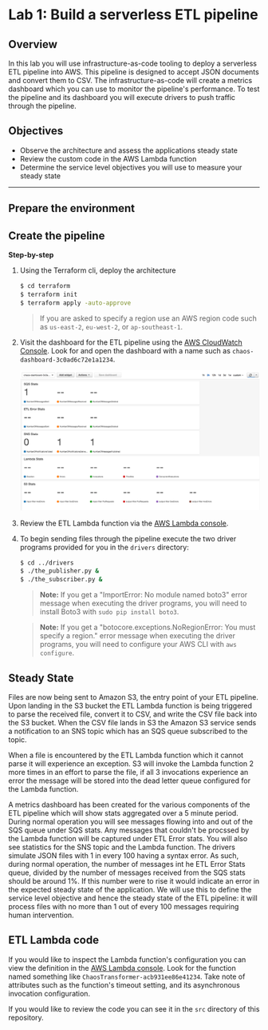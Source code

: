 # Lab 1: Build a serverless ETL pipeline

## Overview

In this lab you will use infrastructure-as-code tooling to deploy a serverless ETL pipeline into AWS.  This pipeline is designed to accept JSON documents and convert them to CSV.  The infrastructure-as-code will create a metrics dashboard which you can use to monitor the pipeline's performance.  To test the pipeline and its dashboard you will execute drivers to push traffic through the pipeline.

## Objectives
 - Observe the architecture and assess the applications steady state
 - Review the custom code in the AWS Lambda function
 - Determine the service level objectives you will use to measure your steady state

 ---

## Prepare the environment


 ## Create the pipeline

 **Step-by-step**
 1. Using the Terraform cli, deploy the architecture

    ```bash
    $ cd terraform
    $ terraform init
    $ terraform apply -auto-approve
    ```

    > If you are asked to specify a region use an AWS region code such as `us-east-2`, `eu-west-2`, or `ap-southeast-1`.

 1. Visit the dashboard for the ETL pipeline using the [AWS CloudWatch Console](https://console.aws.amazon.com/cloudwatch/home?#dashboards:).  Look for and open the dashboard with a name such as `chaos-dashboard-3c0ad6c72e1a1234`.

     ![Empty CloudWatch Dashboard](images/empty_cw_dashboard.png)

 1. Review the ETL Lambda function via the [AWS Lambda console](https://console.aws.amazon.com/lambda/home?#/functions).

 1. To begin sending files through the pipeline execute the two driver programs provided for you in the `drivers` directory:

     ```bash
     $ cd ../drivers
     $ ./the_publisher.py &
     $ ./the_subscriber.py &
     ```

    > **Note:** If you get a "ImportError: No module named boto3" error message when executing the driver programs, you will need to install Boto3 with `sudo pip install boto3`.

    > **Note:** If you get a "botocore.exceptions.NoRegionError: You must specify a region." error message when executing the driver programs, you will need to configure your AWS CLI with `aws configure`.

## Steady State

Files are now being sent to Amazon S3, the entry point of your ETL pipeline.  Upon landing in the S3 bucket the ETL Lambda function is being triggered to parse the received file, convert it to CSV, and write the CSV file back into the S3 bucket.  When the CSV file lands in S3 the Amazon S3 service sends a notification to an SNS topic which has an SQS queue subscribed to the topic.  

When a file is encountered by the ETL Lambda function which it cannot parse it will experience an exception.  S3 will invoke the Lambda function 2 more times in an effort to parse the file, if all 3 invocations experience an error the message will be stored into the dead letter queue configured for the Lambda function.

A metrics dashboard has been created for the various components of the ETL pipeline which will show stats aggregated over a 5 minute period.  During normal operation you will see messages flowing into and out of the SQS queue under SQS stats.  Any messages that couldn't be procssed by the Lambda function will be captured under ETL Error stats.  You will also see statistics for the SNS topic and the Lambda function.  The drivers simulate JSON files with 1 in every 100 having a syntax error.  As such, during normal operation, the number of messages int he ETL Error Stats queue, divided by the number of messages received from the SQS stats should be around 1%.  If this number were to rise it would indicate an error in the expected steady state of the application.  We will use this to define the service level objective and hence the steady state of the ETL pipeline: it will process files with no more than 1 out of every 100 messages requiring human intervention.

## ETL Lambda code

If you would like to inspect the Lambda function's configuration you can view the definition in the [AWS Lambda console]().  Look for the function named something like `ChaosTransformer-acb931ee86e41234`.  Take note of attributes such as the function's timeout setting, and its asynchronous invocation configuration.

If you would like to review the code you can see it in the `src` directory of this repository.
